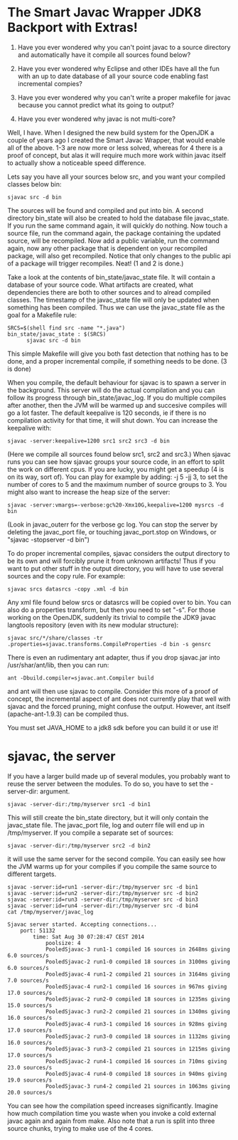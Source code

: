 # The Smart Javac Wrapper JDK8 Backport with Extras!

1) Have you ever wondered why you can't point javac to a source
directory and automatically have it compile all sources found below?

2) Have you ever wondered why Eclipse and other IDEs have all the fun
with an up to date database of all your source code enabling fast
incremental compies?

3) Have you ever wondered why you can't write a proper makefile for
javac because you cannot predict what its going to output?

4) Have you ever wondered why javac is not multi-core?

Well, I have. When I designed the new build system for the OpenJDK a
couple of years ago I created the Smart Javac Wrapper, that would
enable all of the above. 1-3 are now more or less solved, whereas for
4 there is a proof of concept, but alas it will require much more work
within javac itself to actually show a noticeable speed difference.

Lets say you have all your sources below src, and you want your compiled classes below bin:

```
sjavac src -d bin
```

The sources will be found and compiled and put into bin. A second
directory bin_state will also be created to hold the database file
javac_state. If you run the same command again, it will quickly do
nothing. Now touch a source file, run the command again, the package
containing the updated source, will be recompiled. Now add a public
variable, run the command again, now any other package that is
dependent on your recompiled package, will also get recompiled. Notice
that only changes to the public api of a package will trigger
recompiles. Neat! (1 and 2 is done.)

Take a look at the contents of bin_state/javac_state file. It will
contain a database of your source code. What artifacts are created,
what dependencies there are both to other sources and to alread
compiled classes. The timestamp of the javac_state file will only be
updated when something has been compiled. Thus we can use the
javac_state file as the goal for a Makefile rule:

```
SRCS=$(shell find src -name "*.java")
bin_state/javac_state : $(SRCS)
      sjavac src -d bin
```

This simple Makefile will give you both fast detection that nothing
has to be done, and a proper incremental compile, if something needs
to be done. (3 is done)

When you compile, the default behaviour for sjavac is to spawn a
server in the background. This server will do the actual compilation
and you can follow its progress through bin_state/javac_log. If you do
multiple compiles after another, then the JVM will be warmed up and
succesive compiles will go a lot faster. The default keepalive is 120
seconds, ie if there is no compilation activity for that time, it will
shut down. You can increase the keepalive with:

```
sjavac -server:keepalive=1200 src1 src2 src3 -d bin
```

(Here we compile all sources found below src1, src2 and src3.) When
sjavac runs you can see how sjavac groups your source code, in an
effort to split the work on different cpus. If you are lucky, you
might get a speedup (4 is on its way, sort of). You can play for
example by adding: -j 5 -jj 3, to set the number of cores to 5 and the
maximum number of source groups to 3. You might also want to increase
the heap size of the server:

```
sjavac -server:vmargs=-verbose:gc%20-Xmx10G,keepalive=1200 mysrcs -d bin
```

(Look in javac_outerr for the verbose gc log. You can stop the server
by deleting the javac_port file, or touching javac_port.stop on
Windows, or "sjavac -stopserver -d bin")

To do proper incremental compiles, sjavac considers the output
directory to be its own and will forcibly prune it from unknown
artifacts! Thus if you want to put other stuff in the output
directory, you will have to use several sources and the copy rule. For
example:

```
sjavac srcs datasrcs -copy .xml -d bin
```

Any xml file found below srcs or datasrcs will be copied over to
bin. You can also do a properties transform, but then you need to set
"-s". For those working on the OpenJDK, suddenly its trivial to
compile the JDK9 javac langtools repository (even with its new modular
structure):

```
sjavac src/*/share/classes -tr .properties=sjavac.transforms.CompileProperties -d bin -s gensrc
```

There is even an rudimentary ant adapter, thus if you drop sjavac.jar
into /usr/shar/ant/lib, then you can run:

```
ant -Dbuild.compiler=sjavac.ant.Compiler build
```

and ant will then use sjavac to compile. Consider this more of a proof
of concept, the incremental aspect of ant does not currently play that
well with sjavac and the forced pruning, might confuse the
output. However, ant itself (apache-ant-1.9.3) can be compiled thus.

You must set JAVA_HOME to a jdk8 sdk before you can build it or use it!

# sjavac, the server

If you have a larger build made up of several modules, you probably
want to reuse the server between the modules. To do so, you have to
set the -server-dir: argument.

```
sjavac -server-dir:/tmp/myserver src1 -d bin1
```

This will still create the bin_state directory, but it will only
contain the javac_state file. The javac_port file, log and outerr file
will end up in /tmp/myserver. If you compile a separate set of
sources:

```
sjavac -server-dir:/tmp/myserver src2 -d bin2
```

it will use the same server for the second compile. You can easily see how the JVM warms up for your compiles if you compile the same source to different targets.

```
sjavac -server:id=run1 -server-dir:/tmp/myserver src -d bin1
sjavac -server:id=run2 -server-dir:/tmp/myserver src -d bin2
sjavac -server:id=run3 -server-dir:/tmp/myserver src -d bin3
sjavac -server:id=run4 -server-dir:/tmp/myserver src -d bin4
cat /tmp/myserver/javac_log

Sjavac server started. Accepting connections...
    port: 51132
        time: Sat Aug 30 07:28:47 CEST 2014
            poolsize: 4
            PooledSjavac-3 run1-1 compiled 16 sources in 2648ms giving 6.0 sources/s
            PooledSjavac-2 run1-0 compiled 18 sources in 3100ms giving 6.0 sources/s
            PooledSjavac-4 run1-2 compiled 21 sources in 3164ms giving 7.0 sources/s
            PooledSjavac-4 run2-1 compiled 16 sources in 967ms giving 17.0 sources/s
            PooledSjavac-2 run2-0 compiled 18 sources in 1235ms giving 15.0 sources/s
            PooledSjavac-3 run2-2 compiled 21 sources in 1340ms giving 16.0 sources/s
            PooledSjavac-4 run3-1 compiled 16 sources in 928ms giving 17.0 sources/s
            PooledSjavac-2 run3-0 compiled 18 sources in 1132ms giving 16.0 sources/s
            PooledSjavac-3 run3-2 compiled 21 sources in 1215ms giving 17.0 sources/s
            PooledSjavac-2 run4-1 compiled 16 sources in 710ms giving 23.0 sources/s
            PooledSjavac-4 run4-0 compiled 18 sources in 940ms giving 19.0 sources/s
            PooledSjavac-3 run4-2 compiled 21 sources in 1063ms giving 20.0 sources/s
```

You can see how the compilation speed increases significantly. Imagine
how much compilation time you waste when you invoke a cold external
javac again and again from make. Also note that a run is split into
three source chunks, trying to make use of the 4 cores.
